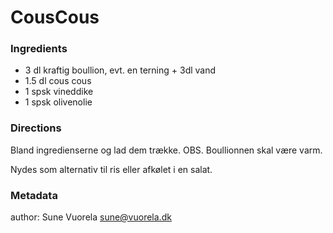 # CousCous

### Ingredients

 * 3 dl kraftig boullion, evt. en terning + 3dl vand
 * 1.5 dl cous cous
 * 1 spsk vineddike
 * 1 spsk olivenolie

### Directions

Bland ingredienserne og lad dem trække. OBS. Boullionnen skal være varm.

Nydes som alternativ til ris eller afkølet i en salat.

### Metadata
author: Sune Vuorela <sune@vuorela.dk>
